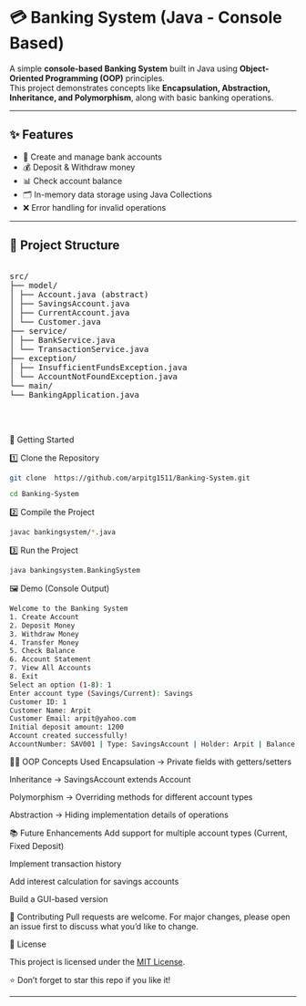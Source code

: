 # 💳 Banking System (Java - Console Based)

A simple **console-based Banking System** built in Java using **Object-Oriented Programming (OOP)** principles.  
This project demonstrates concepts like **Encapsulation, Abstraction, Inheritance, and Polymorphism**, along with basic banking operations.

---

## ✨ Features
- 🏦 Create and manage bank accounts  
- 💰 Deposit & Withdraw money  
- 📊 Check account balance  
- 🗂️ In-memory data storage using Java Collections  
- ❌ Error handling for invalid operations  

---

## 📂 Project Structure

<pre>

src/
├── model/
│ ├── Account.java (abstract)
│ ├── SavingsAccount.java
│ ├── CurrentAccount.java
│ └── Customer.java
├── service/
│ ├── BankService.java
│ └── TransactionService.java
├── exception/
│ ├── InsufficientFundsException.java
│ └── AccountNotFoundException.java
└── main/
└── BankingApplication.java
        
        

</pre>


🚀 Getting Started

1️⃣ Clone the Repository

```bash
git clone  https://github.com/arpitg1511/Banking-System.git

cd Banking-System
```

2️⃣ Compile the Project

```bash
javac bankingsystem/*.java
```

3️⃣ Run the Project

```bash
java bankingsystem.BankingSystem
```

🖼️ Demo (Console Output)

```bash
Welcome to the Banking System
1. Create Account
2. Deposit Money
3. Withdraw Money
4. Transfer Money
5. Check Balance
6. Account Statement
7. View All Accounts
8. Exit
Select an option (1-8): 1
Enter account type (Savings/Current): Savings
Customer ID: 1
Customer Name: Arpit
Customer Email: arpit@yahoo.com
Initial deposit amount: 1200
Account created successfully!
AccountNumber: SAV001 | Type: SavingsAccount | Holder: Arpit | Balance: 1200.00
```


🧑‍💻 OOP Concepts Used
Encapsulation → Private fields with getters/setters

Inheritance → SavingsAccount extends Account

Polymorphism → Overriding methods for different account types

Abstraction → Hiding implementation details of operations



📚 Future Enhancements
Add support for multiple account types (Current, Fixed Deposit)

Implement transaction history

Add interest calculation for savings accounts

Build a GUI-based version

🤝 Contributing
Pull requests are welcome. For major changes, please open an issue first to discuss what you’d like to change.

📜 License

This project is licensed under the [MIT License](LICENSE).


⭐ Don’t forget to star this repo if you like it!



---

